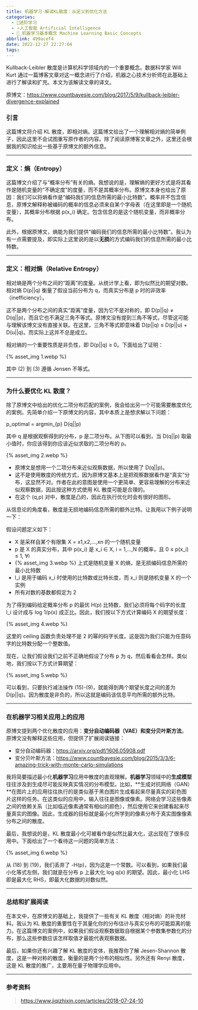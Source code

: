 ```yaml
---
title: 机器学习-解读KL散度：从定义到优化方法
categories:
  - 🌙进阶学习
  - ⭐人工智能 Artificial Intelligence
  - 💫_机器学习基本概念 Machine Learning Basic Concepts
abbrlink: 499acef4
date: 2022-12-27 22:27:04
tags:
---
```


Kullback-Leibler 散度是计算机科学领域内的一个重要概念。数据科学家 Will Kurt 通过一篇博客文章对这一概念进行了介绍，机器之心技术分析师在此基础上进行了解读和扩充。本文为该解读文章的译文。

原博文：<https://www.countbayesie.com/blog/2017/5/9/kullback-leibler-divergence-explained>

### 引言

这篇博文将介绍 KL 散度，即相对熵。这篇博文给出了一个理解相对熵的简单例子，因此这里不会试图重写原作者的内容。除了阅读原博客文章之外，这里还会根据我的知识给出一些基于原博文的额外信息。

<!--more-->

***

### 定义：熵（Entropy）

这篇博文介绍了与“概率分布”有关的熵。我想说的是，理解熵的更好方式是将其看作是随机变量的“不确定度”的度量，而不是其概率分布。原博文本身也给出了原因：我们可以将熵看作是“编码我们的信息所需的最小比特数”。概率并不包含信息，原博文解释称被编码的概率的信息必须来自某个字母表（在这里即是一个随机变量），其概率分布根据 p(x_i) 确定。包含信息的是这个随机变量，而非概率分布。

此外，根据原博文，熵能为我们提供“编码我们的信息所需的最小比特数”。我认为有一点需要提及，即实际上这里说的是以**无损**的方式编码我们的信息所需的最小比特数。

***

### 定义：相对熵（Relative Entropy）

相对熵是两个分布之间的“距离”的度量。从统计学上看，即为似然比的期望对数。相对熵 D(p||q) 衡量了假设当前分布为 q，而真实分布是 p 时的非效率（inefficiency）。

这不是两个分布之间的真实“距离”度量，因为它不是对称的，即 D(p||q) ≠ D(q||p)，而且它也不满足三角不等式。原博文没有提到三角不等式，尽管这可能与理解该博文没有直接关联。在这里，三角不等式即意味着 D(p||q) ≤ D(p||u) + D(u||q)。而实际上这并不总是成立。

相对熵的一个重要性质是非负性，即 D(p||q) ≥ 0。下面给出了证明：

{% asset_img 1.webp %}

其中 (2) 到 (3) 遵循 Jensen 不等式。

***

### 为什么要优化 KL 散度？

除了原博文中给出的优化二项分布匹配的案例，我会给出另一个可能需要散度优化的案例。先简单介绍一下原博文的内容，其中本质上是想求解以下问题：

p_optimal = argmin_{p} D(q||p)

其中 q 是根据观察得到的分布，p 是二项分布。从下图可以看到，当 D(q||p) 取最小值时，你应该得到你应该近似求取的二项分布的 p。

{% asset_img 2.webp %}

- 原博文是想用一个二项分布来近似观察数据，所以使用了 D(q||p)。
- 这不是使用散度的传统方式，因为原博文基本上是把观察数据看作是“真实”分布，这显然不对。作者在此的意图是使用一个更简单、更容易理解的分布来近似观察数据，因此按这种方式使用 KL 散度可能是合理的。
- 在这个 (q,p) 对中，散度是凸的，因此在执行优化时会有很好的图形。

从信息论的角度看，散度是无损地编码信息所需的额外比特。让我用以下例子说明一下：

假设问题定义如下：
- X 是采样自某个有限集 X = x1,x2,...,xn 的一个随机变量
- p 是 X 的真实分布，其中 p(x_i) 是 x_i ∈ X, i = 1,...,N 的概率，且 0 ≤ p(x_i) ≤ 1, ∀i
- {% asset_img 3.webp %} 上式是随机变量 X 的熵，是无损编码信息所需的最小比特数
- l_i 是用于编码 x_i 时使用的比特数或比特长度，而 x_i 则是随机变量 X 的一个实例
- 所有对数的基数都假定为 2

为了得到编码给定概率分布 p 的最优 H(p) 比特数，我们必须将每个码字的长度 l_i 设计成与 log 1/p(x) 成正比。因此，我们按以下方式计算编码 X 的期望长度：

{% asset_img 4.webp %}

这里的 ceiling 函数负责处理不是 2 的幂的码字长度。这是因为我们只能为任意码字的比特数分配一个整数值。

现在，让我们假设我们之前不正确地假设了分布 p 为 q，然后看看会怎样。类似地，我们按以下方式计算期望：

{% asset_img 5.webp %}

可以看到，只要执行减法操作 (15)-(9)，就能得到两个期望长度之间的差为 D(p||q)。因为散度是非负的，所以这就是编码该信息平均所需的额外比特。

***

### 在机器学习相关应用上的应用

原博文提到两个优化散度的应用：**变分自动编码器（VAE）**和**变分贝叶斯方法**。原博文没有解释这些应用，但提供了扩展阅读链接：

- 变分自动编码器：<https://arxiv.org/pdf/1606.05908.pdf>
- 变分贝叶斯方法：<https://www.countbayesie.com/blog/2015/3/3/6-amazing-trick-with-monte-carlo-simulations>

我将简要描述最小化**机器学习**应用中散度的直观理解。**机器学习**领域中的**生成模型**往往涉及到生成尽可能反映真实情况的分布模型。比如，**生成对抗网络（GAN）**在图片上的应用往往执行的是类似基于黑白图片生成看起来尽量真实的彩色图片这样的任务。在这类似的应用中，输入往往是图像或像素。网络会学习这些像素之间的依赖关系（比如临近像素通常有相似的颜色），然后使用它来创建看起来尽量真实的图像。因此，生成器的目标就是最小化所学到的像素分布于真实图像像素分布之间的散度。

最后，我想说的是，KL 散度最小化可被看作是似然比最大化，这出现在了很多应用中。下面给出了一个看待这一问题的简单方法：

{% asset_img 6.webp %}

从 (18) 到 (19)，我们丢弃了 -H(p)，因为这是一个常数。可以看到，如果我们最小化等式左侧，我们就是在分布 p 上最大化 log q(x) 的期望。因此，最小化 LHS 即是最大化 RHS，即最大化数据的对数似然。

***

### 总结和扩展阅读

在本文中，在原博文的基础上，我提供了一些有关 KL 散度（相对熵）的补充材料。我认为 KL 散度的重要性在于其量化你的分布估计与真实分布的可能距离的能力。在这篇博文的案例中，如果我们假设观察数据取自根据某个参数集参数化的分布，那么这些参数应该怎样取值才最能代表观察数据。

最后，如果你还有兴趣了解 KL 散度的变体，我推荐你了解 Jesen-Shannon 散度，这是一种对称的散度，衡量的是两个分布的相似性。另外还有 Renyi 散度，这是 KL 散度的推广，主要用在量子物理学应用中。

***

### 参考资料

> <https://www.jiqizhixin.com/articles/2018-07-24-10>
